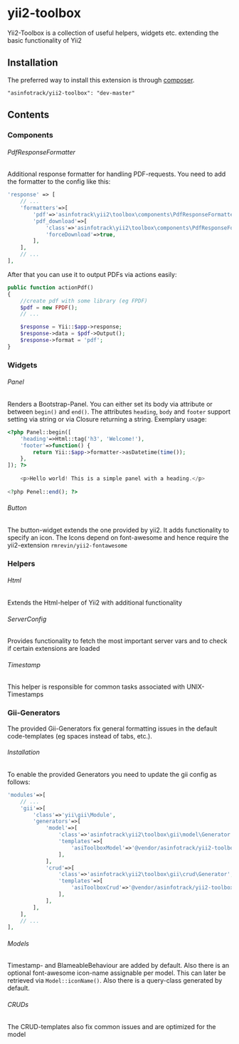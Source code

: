 # yii2-toolbox
Yii2-Toolbox is a collection of useful helpers, widgets etc. extending the basic functionality of Yii2


## Installation
The preferred way to install this extension is through [composer](http://getcomposer.org/download/).

	"asinfotrack/yii2-toolbox": "dev-master"


## Contents


### Components

###### PdfResponseFormatter
Additional response formatter for handling PDF-requests. You need to add the formatter to the config like this:
```php
'response' => [
	// ...
	'formatters'=>[
		'pdf'=>'asinfotrack\yii2\toolbox\components\PdfResponseFormatter',
		'pdf_download'=>[
			'class'=>'asinfotrack\yii2\toolbox\components\PdfResponseFormatter', 
			'forceDownload'=>true,
		],
	],
	// ...
],
```

After that you can use it to output PDFs via actions easily:

```php
public function actionPdf()
{
	//create pdf with some library (eg FPDF)
	$pdf = new FPDF();
	// ...

	$response = Yii::$app->response;
	$response->data = $pdf->Output();
	$response->format = 'pdf';
}
```


### Widgets

###### Panel
Renders a Bootstrap-Panel. You can either set its body via attribute or between `begin()` and `end()`.
The attributes `heading`, `body` and `footer` support setting via string or via Closure returning a string.
Exemplary usage:

```php
<?php Panel::begin([
	'heading'=>Html::tag('h3', 'Welcome!'),
	'footer'=>function() {
		return Yii::$app->formatter->asDatetime(time());
	},
]); ?>
 	
 	<p>Hello world! This is a simple panel with a heading.</p>
 	 	
<?php Penel::end(); ?>
```

###### Button
The button-widget extends the one provided by yii2. It adds functionality to specify an icon.
The Icons depend on font-awesome and hence require the yii2-extension `rmrevin/yii2-fontawesome`


### Helpers

###### Html
Extends the Html-helper of Yii2 with additional functionality

###### ServerConfig
Provides functionality to fetch the most important server vars and to check if certain
extensions are loaded

###### Timestamp
This helper is responsible for common tasks associated with UNIX-Timestamps


### Gii-Generators

The provided Gii-Generators fix general formatting issues in the default code-templates (eg
spaces instead of tabs, etc.).

###### Installation
To enable the provided Generators you need to update the gii config as follows:
```php
'modules'=>[
	// ...
	'gii'=>[
		'class'=>'yii\gii\Module',
		'generators'=>[
			'model'=>[
				'class'=>'asinfotrack\yii2\toolbox\gii\model\Generator',
				'templates'=>[
					'asiToolboxModel'=>'@vendor/asinfotrack/yii2-toolbox/gii/model/default',
				],
			],
			'crud'=>[
				'class'=>'asinfotrack\yii2\toolbox\gii\crud\Generator',
				'templates'=>[
					'asiToolboxCrud'=>'@vendor/asinfotrack/yii2-toolbox/gii/crud/default',				
				],
			],
		],
	],
	// ...
],
```

###### Models
Timestamp- and BlameableBehaviour are added by default. Also there is an optional font-awesome
icon-name assignable per model. This can later be retrieved via `Model::iconName()`.
Also there is a query-class generated by default.

###### CRUDs
The CRUD-templates also fix common issues and are optimized for the model
